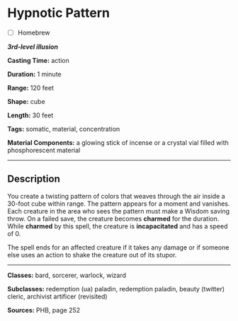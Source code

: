 # Hypnotic Pattern

- [ ] Homebrew

***3rd-level illusion***

**Casting Time:** action

**Duration:** 1 minute

**Range:** 120 feet

**Shape:** cube

**Length:** 30 feet

**Tags:** somatic, material, concentration

**Material Components:** a glowing stick of incense or a crystal vial filled with phosphorescent material

---

## Description
You create a twisting pattern of colors that weaves through the air inside a 30-foot cube within range.
The pattern appears for a moment and vanishes.
Each creature in the area who sees the pattern must make a Wisdom saving throw.
On a failed save, the creature becomes **charmed** for the duration.
While **charmed** by this spell, the creature is **incapacitated** and has a speed of 0.

The spell ends for an affected creature if it takes any damage or if someone else uses an action to shake the creature out of its stupor.

---

**Classes:** bard, sorcerer, warlock, wizard

**Subclasses:** redemption (ua) paladin, redemption paladin, beauty (twitter) cleric, archivist artificer (revisited)

**Sources:** PHB, page 252
